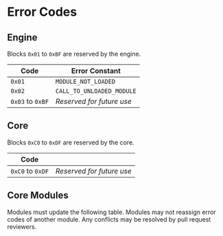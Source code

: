 # Error Codes

## Engine
Blocks `0x01` to `0xBF` are reserved by the engine.

| Code             | Error Constant            |
|------------------|---------------------------|
| `0x01`           | `MODULE_NOT_LOADED`       |
| `0x02`           | `CALL_TO_UNLOADED_MODULE` |
| `0x03` to `0xBF` | _Reserved for future use_ |

## Core
Blocks `0xC0` to `0xDF` are reserved by the core.

| Code             |                           |
|------------------|---------------------------|
| `0xC0` to `0xDF` | _Reserved for future use_ |

## Core Modules
Modules must update the following table. Modules may not reassign error codes of
another module. Any conflicts may be resolved by pull request reviewers.

